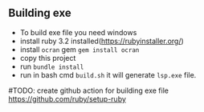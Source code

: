 ## Building exe

- To build exe file you need windows
- install ruby 3.2 installed(https://rubyinstaller.org/)
- install `ocran` gem `gem install ocran`
- copy this project
- run `bundle install` 
- run in bash cmd `build.sh` it will generate `lsp.exe` file. 


#TODO: create github action for building exe file https://github.com/ruby/setup-ruby
